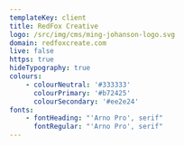 ```yaml
---
templateKey: client
title: RedFox Creative
logo: /src/img/cms/ming-johanson-logo.svg
domain: redfoxcreate.com
live: false
https: true
hideTypography: true
colours:
    - colourNeutral: '#333333'
      colourPrimary: '#b72425'
      colourSecondary: '#ee2e24'
fonts:
    - fontHeading: "'Arno Pro', serif"
      fontRegular: "'Arno Pro', serif"
---
```

